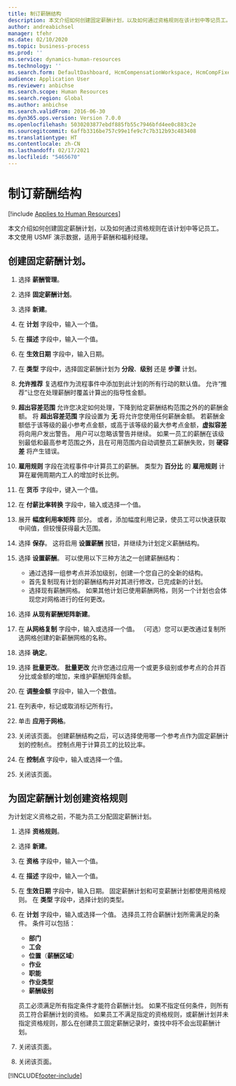 ```yaml
---
title: 制订薪酬结构
description: 本文介绍如何创建固定薪酬计划，以及如何通过资格规则在该计划中等记员工。
author: andreabichsel
manager: tfehr
ms.date: 02/10/2020
ms.topic: business-process
ms.prod: ''
ms.service: dynamics-human-resources
ms.technology: ''
ms.search.form: DefaultDashboard, HcmCompensationWorkspace, HcmCompFixedPlansPart, HRMCompFixedPlanTable, HRMCompCreateGridDialog, HRCCompGridView, HRMCompEligibility,  HRCCompGrid
audience: Application User
ms.reviewer: anbichse
ms.search.scope: Human Resources
ms.search.region: Global
ms.author: anbichse
ms.search.validFrom: 2016-06-30
ms.dyn365.ops.version: Version 7.0.0
ms.openlocfilehash: 5030203877ebdf885fb55c7946bfd4ee0c883c2e
ms.sourcegitcommit: 6affb3316be757c99e1fe9c7c7b312b93c483408
ms.translationtype: HT
ms.contentlocale: zh-CN
ms.lasthandoff: 02/17/2021
ms.locfileid: "5465670"
---
```

# <a name="develop-a-compensation-structure"></a>制订薪酬结构

[!include [Applies to Human Resources](../includes/applies-to-hr.md)]

本文介绍如何创建固定薪酬计划，以及如何通过资格规则在该计划中等记员工。 本文使用 USMF 演示数据，适用于薪酬和福利经理。

## <a name="create-a-fixed-compensation-plan"></a>创建固定薪酬计划。

1. 选择 **薪酬管理**。

2. 选择 **固定薪酬计划**。

3. 选择 **新建**。

4. 在 **计划** 字段中，输入一个值。

5. 在 **描述** 字段中，输入一个值。

6. 在 **生效日期** 字段中，输入日期。

7. 在 **类型** 字段中，选择固定薪酬计划为 **分段**、**级别** 还是 **步骤** 计划。

8. **允许推荐** 复选框作为流程事件中添加到此计划的所有行动的默认值。 允许“推荐”让您在处理薪酬时覆盖计算出的指导性金额。

9. **超出容差范围** 允许您决定如何处理，下降到给定薪酬结构范围之外的的薪酬金额。 将 **超出容差范围** 字段设置为 **无** 将允许您使用任何薪酬金额。 若薪酬金额低于该等级的最小参考点金额，或高于该等级的最大参考点金额，**虚拟容差** 将向用户发出警告。 用户可以忽略该警告并继续。 如果一员工的薪酬在该级别最低和最高参考范围之外，且在可用范围内自动调整员工薪酬失败，则 **硬容差** 将产生错误。

10. **雇用规则** 字段在流程事件中计算员工的薪酬。 类型为 **百分比** 的 **雇用规则** 计算在雇佣周期内工人的增加时长比例。

11. 在 **货币** 字段中，键入一个值。

12. 在 **付薪比率转换** 字段中，输入或选择一个值。

13. 展开 **幅度利用率矩阵** 部分。 或者，添加幅度利用记录，使员工可以快速获取中间值，但较慢获得最大范围。

14. 选择 **保存**。 这将启用 **设置薪酬** 按钮，并继续为计划定义薪酬结构。

15. 选择 **设置薪酬**。 可以使用以下三种方法之一创建薪酬结构：

    - 通过选择一组参考点并添加级别，创建一个您自己的全新的结构。
    - 首先复制现有计划的薪酬结构并对其进行修改，已完成新的计划。
    - 选择现有薪酬网格。 如果其他计划已使用薪酬网格，则另一个计划也会体现您对网格进行的任何更改。

16. 选择 **从现有薪酬矩阵新建**。

17. 在 **从网格复制** 字段中，输入或选择一个值。 （可选）您可以更改通过复制所选网格创建的新薪酬网格的名称。

18. 选择 **确定**。

19. 选择 **批量更改**。 **批量更改** 允许您通过应用一个或更多级别或参考点的合并百分比或金额的增加，来维护薪酬矩阵金额。

20. 在 **调整金额** 字段中，输入一个数值。

21. 在列表中，标记或取消标记所有行。

22. 单击 **应用于网格**。

23. 关闭该页面。 创建薪酬结构之后，可以选择使用哪一个参考点作为固定薪酬计划的控制点。 控制点用于计算员工的比较比率。

24. 在 **控制点** 字段中，输入或选择一个值。

25. 关闭该页面。

## <a name="create-an-eligibility-rule-for-the-fixed-compensation-plan"></a>为固定薪酬计划创建资格规则

为计划定义资格之前，不能为员工分配固定薪酬计划。  

1. 选择 **资格规则**。

2. 选择 **新建**。

3. 在 **资格** 字段中，输入一个值。

4. 在 **描述** 字段中，输入一个值。

5. 在 **生效日期** 字段中，输入日期。 固定薪酬计划和可变薪酬计划都使用资格规则。 在 **类型** 字段中，选择计划的类型。

6. 在 **计划** 字段中，输入或选择一个值。 选择员工符合薪酬计划所需满足的条件。 条件可以包括：

    - **部门**
    - **工会**
    - **位置**（**薪酬区域**）
    - **作业**
    - **职能**
    - **作业类型**
    - **薪酬级别**
    
    员工必须满足所有指定条件才能符合薪酬计划。 如果不指定任何条件，则所有员工符合薪酬计划的资格。 如果员工不满足指定的资格规则，或薪酬计划并未指定资格规则，那么在创建员工固定薪酬记录时，查找中将不会出现薪酬计划。

7. 关闭该页面。

8. 关闭该页面。



[!INCLUDE[footer-include](../includes/footer-banner.md)]